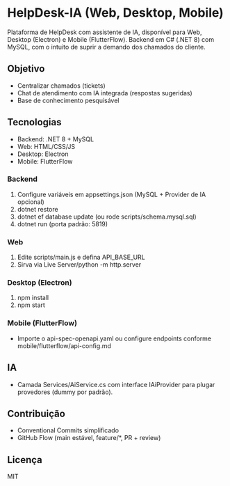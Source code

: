 # HelpDesk-IA (Web, Desktop, Mobile)

Plataforma de HelpDesk com assistente de IA, disponível para Web, Desktop (Electron) e Mobile (FlutterFlow). Backend em C# (.NET 8) com MySQL, com o intuito de suprir a demando dos chamados do cliente.

## Objetivo
- Centralizar chamados (tickets)
- Chat de atendimento com IA integrada (respostas sugeridas)
- Base de conhecimento pesquisável

## Tecnologias
- Backend: .NET 8 + MySQL
- Web: HTML/CSS/JS
- Desktop: Electron
- Mobile: FlutterFlow


### Backend
1. Configure variáveis em appsettings.json (MySQL + Provider de IA opcional)
2. dotnet restore
3. dotnet ef database update (ou rode scripts/schema.mysql.sql)
4. dotnet run (porta padrão: 5819)

### Web
1. Edite scripts/main.js e defina API_BASE_URL
2. Sirva via Live Server/python -m http.server

### Desktop (Electron)
1. npm install
2. npm start

### Mobile (FlutterFlow)
- Importe o api-spec-openapi.yaml ou configure endpoints conforme mobile/flutterflow/api-config.md

## IA
- Camada Services/AiService.cs com interface IAiProvider para plugar provedores (dummy por padrão).

## Contribuição
- Conventional Commits simplificado
- GitHub Flow (main estável, feature/*, PR + review)

## Licença
MIT
